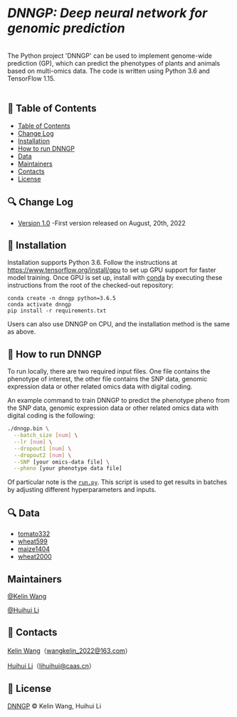 # ___DNNGP: Deep neural network for genomic prediction___ <br>
<br>
The Python project 'DNNGP' can be used to implement genome-wide prediction (GP), which can predict the phenotypes of plants and animals based on multi-omics data. The code is written using Python 3.6 and TensorFlow 1.15.
<br><br>

## 📘 Table of Contents

  - [Table of Contents](#📘-Table-of-Contents-)
  - [Change Log](#🔍-Change-Log-)
  - [Installation](#🌟-Installation-)
  - [How to run DNNGP](#🌟-How-to-run-DNNGP-)
  - [Data](#🔍-Data-)
  - [Maintainers](#Maintainers)
  - [Contacts](#👥-Contacts-)
  - [License](#📘-License-)

## 🔍 Change Log

- [Version 1.0](#) -First version released on August, 20th, 2022


## 🌟 Installation

Installation supports Python 3.6. Follow the instructions at https://www.tensorflow.org/install/gpu to set up GPU support for faster model
training. Once GPU is set up, install with
[conda](https://docs.conda.io/projects/conda/en/latest/index.html) by executing
these instructions from the root of the checked-out repository:

```
conda create -n dnngp python=3.6.5
conda activate dnngp
pip install -r requirements.txt
```
Users can also use DNNGP on CPU, and the installation method is the same as above.

## 🌟 How to run DNNGP

To run locally, there are two required input files. One file contains the phenotype of interest, the other file contains the SNP data, genomic expression data or other related omics data with digital coding. 

An example command to train DNNGP to predict the phenotype pheno from the SNP data, genomic expression data or other related omics data with digital coding is the following:
```bash
./dnngp.bin \
  --batch_size [num] \
  --lr [num] \
  --dropout1 [num] \
  --dropout2 [num] \
  --SNP [your omics-data file] \
  --pheno [your phenotype data file]
```
Of particular note is the [`run.py`](./DNNGP/run.py). This script is used to get results in batches by adjusting different hyperparameters and inputs.

## 🔍 Data

- [tomato332](#./DNNGP-master/example-data/tomato332)
- [wheat599](#./DNNGP-master/example-data/wheat599)
- [maize1404](#./DNNGP-master/example-data/maize1404)
- [wheat2000](#./DNNGP-master/example-data/wheat2000)

## Maintainers

[@Kelin Wang](wangkelin_2022@163.com)

[@Huihui Li](lihuihui@caas.cn)

## 👥 Contacts

[Kelin Wang](wangkelin_2022@163.com)（wangkelin_2022@163.com）

[Huihui Li](lihuihui@caas.cn)（lihuihui@caas.cn）


## 📘 License

[DNNGP](LICENSE) © Kelin Wang, Huihui Li